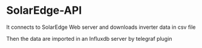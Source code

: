 # SolarEdge-API
It connects to SolarEdge Web server and downloads inverter data in csv file

Then the data are imported in an Influxdb server by telegraf plugin
